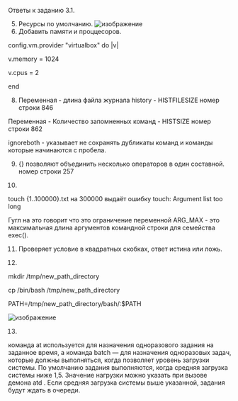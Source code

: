 Ответы к заданию 3.1.

5. Ресурсы по умолчанию. 
![изображение](https://user-images.githubusercontent.com/16610642/148691141-b1b5a368-5abf-4fff-9265-3de0057d5abd.png)
6. Добавить памяти и проццесоров.

config.vm.provider "virtualbox" do |v| 

v.memory = 1024 

v.cpus = 2

end 

8. Переменная -  длина файла журнала history - HISTFILESIZE номер строки 846 

 Переменная - Количество запомненных команд - HISTSIZE номер строки 862
 
 ignoreboth - указывает не сохранять дубликаты команд и команды которые начинаются с пробела.
 
 9. {} позволяют объединить несколько операторов в один составной. номер строки 257
 
 10.
 
 touch {1..100000}.txt
 на 300000 выдаёт ошибку touch: Argument list too long
 
 Гугл на это говорит что это ограничение переменной ARG_MAX - это максимальная длина аргументов командной строки для семейства exec().
 
 11. Проверяет условие в квадратных скобках, ответ истина или ложь.

12.

mkdir /tmp/new_path_directory

cp /bin/bash /tmp/new_path_directory

PATH=/tmp/new_path_directory/bash/:$PATH

![изображение](https://user-images.githubusercontent.com/16610642/148696237-d7ee8089-08cc-4586-8d67-f4fe0de67c23.png)


13.

команда at используется для назначения одноразового задания на заданное время, а команда batch — для назначения одноразовых задач, которые должны выполняться, когда  позволяет уровень загрузки системы. По умолчанию задания выполняются, когда средняя загрузка системы ниже 1,5. Значение нагрузки можно указать при вызове демона atd . Если средняя загрузка системы выше указанной, задания будут ждать в очереди.
